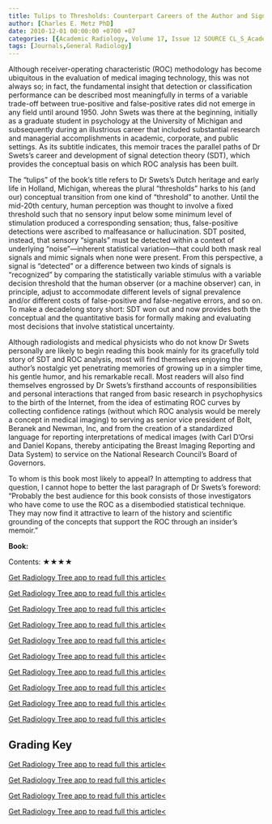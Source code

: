 ```yaml
---
title: Tulips to Thresholds: Counterpart Careers of the Author and Signal Detection Theory
author: [Charles E. Metz PhD]
date: 2010-12-01 00:00:00 +0700 +07
categories: [{Academic Radiology, Volume 17, Issue 12 SOURCE CL_S_AcademicRadiologyVolume17Issue12 1}]
tags: [Journals,General Radiology]
---
```

Although receiver-operating characteristic (ROC) methodology has become ubiquitous in the evaluation of medical imaging technology, this was not always so; in fact, the fundamental insight that detection or classification performance can be described most meaningfully in terms of a variable trade-off between true-positive and false-positive rates did not emerge in any field until around 1950. John Swets was there at the beginning, initially as a graduate student in psychology at the University of Michigan and subsequently during an illustrious career that included substantial research and managerial accomplishments in academic, corporate, and public settings. As its subtitle indicates, this memoir traces the parallel paths of Dr Swets’s career and development of signal detection theory (SDT), which provides the conceptual basis on which ROC analysis has been built.

The “tulips” of the book’s title refers to Dr Swets’s Dutch heritage and early life in Holland, Michigan, whereas the plural “thresholds” harks to his (and our) conceptual transition from one kind of “threshold” to another. Until the mid-20th century, human perception was thought to involve a fixed threshold such that no sensory input below some minimum level of stimulation produced a corresponding sensation; thus, false-positive detections were ascribed to malfeasance or hallucination. SDT posited, instead, that sensory “signals” must be detected within a context of underlying “noise”—inherent statistical variation—that could both mask real signals and mimic signals when none were present. From this perspective, a signal is “detected” or a difference between two kinds of signals is “recognized” by comparing the statistically variable stimulus with a variable decision threshold that the human observer (or a machine observer) can, in principle, adjust to accommodate different levels of signal prevalence and/or different costs of false-positive and false-negative errors, and so on. To make a decadelong story short: SDT won out and now provides both the conceptual and the quantitative basis for formally making and evaluating most decisions that involve statistical uncertainty.

Although radiologists and medical physicists who do not know Dr Swets personally are likely to begin reading this book mainly for its gracefully told story of SDT and ROC analysis, most will find themselves enjoying the author’s nostalgic yet penetrating memories of growing up in a simpler time, his gentle humor, and his remarkable recall. Most readers will also find themselves engrossed by Dr Swets’s firsthand accounts of responsibilities and personal interactions that ranged from basic research in psychophysics to the birth of the Internet, from the idea of estimating ROC curves by collecting confidence ratings (without which ROC analysis would be merely a concept in medical imaging) to serving as senior vice president of Bolt, Beranek and Newman, Inc, and from the creation of a standardized language for reporting interpretations of medical images (with Carl D’Orsi and Daniel Kopans, thereby anticipating the Breast Imaging Reporting and Data System) to service on the National Research Council’s Board of Governors.

To whom is this book most likely to appeal? In attempting to address that question, I cannot hope to better the last paragraph of Dr Swets’s foreword: “Probably the best audience for this book consists of those investigators who have come to use the ROC as a disembodied statistical technique. They may now find it attractive to learn of the history and scientific grounding of the concepts that support the ROC through an insider’s memoir.”

**Book:**

Contents: ★★★★

[Get Radiology Tree app to read full this article<](https://clinicalpub.com/app)

[Get Radiology Tree app to read full this article<](https://clinicalpub.com/app)

[Get Radiology Tree app to read full this article<](https://clinicalpub.com/app)

[Get Radiology Tree app to read full this article<](https://clinicalpub.com/app)

[Get Radiology Tree app to read full this article<](https://clinicalpub.com/app)

[Get Radiology Tree app to read full this article<](https://clinicalpub.com/app)

[Get Radiology Tree app to read full this article<](https://clinicalpub.com/app)

[Get Radiology Tree app to read full this article<](https://clinicalpub.com/app)

[Get Radiology Tree app to read full this article<](https://clinicalpub.com/app)

[Get Radiology Tree app to read full this article<](https://clinicalpub.com/app)

## Grading Key

[Get Radiology Tree app to read full this article<](https://clinicalpub.com/app)

[Get Radiology Tree app to read full this article<](https://clinicalpub.com/app)

[Get Radiology Tree app to read full this article<](https://clinicalpub.com/app)

[Get Radiology Tree app to read full this article<](https://clinicalpub.com/app)